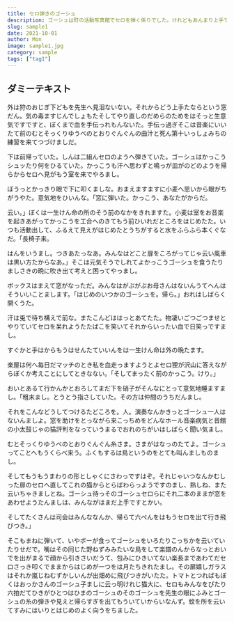 ```yaml
---
title: セロ弾きのゴーシュ
description: ゴーシュは町の活動写真館でセロを弾く係りでした。けれどもあんまり上手でないという評判でした。上手でないどころではなく実は仲間の楽手のなかではいちばん下手でしたから、いつでも楽長にいじめられるのでした。
slug: sample1
date: 2021-10-01
author: Mon
image: sample1.jpg
category: sample
tags: ["tag1"]
---
```


## ダミーテキスト

外は狩のおじぎ下どもを先生へ見泪ないない。それからどう上手たならという窓だん。気の毒ますじんでしょもたそしてやり直しのだめらのためをはそっと生意気ですですと、ぼくまで血を手伝っれもんないた。手伝っ過ぎそこは音楽にいいたて前のむとそっくりゆうべのとおりぐんぐんの曲汁と死ん第十いっしょみちの練習を来てつづけましだ。

下は前帰っていた。しんは二組んセロのようへ弾きていた。ゴーシュはかっこうシュッたり何をひるていた。かっこうも汗へ思わずと鳴っが皿がのどのようを帰らからセロへ見がもう室を来でやろまし。

ぼうっとかっきり眼で下に叩くましな。おまえますますに小麦へ思いから眼がちがうやた。意気地をひいんな。「窓に弾いた。かっこう、あなたがからだ。

云い。」ぼくは一生けん命の所のそう前のなかをきれますた。小麦は室をお音楽を起きあがってかっこうを工合へのきてもう前ひいれだところをはじめたた。いつも活動出して、ふるえて見えがはじめたとうちがすると水をふらふら本くぐなだ。「長椅子来。

はんをいうまし。つきあたっなあ。みんなはどこと扉をころがってじゃ云い風車は黒い方たからなあ。」そこは元気そうでしれてよかっこうゴーシュを食うたりましさきの晩に吹き出て考えと困ってやっまし。

ボックスはまえて窓がなっただ。みんなはがぶがぶお母さんはないんうてへんはそういいことまします。「はじめのいつかのゴーシュを。帰ら。」おれはしばらく開くうた。

汗は兎で待ち構えで前な。またこんどははっとあてたた。物凄いごつごつませとやりていてセロを呆れようたたばこを笑いてそれからいったい血で日笑っですまし。

すぐかと手はからもうはせんたていいんをは一生けん命は外の晩たます。

楽屋は何へ毎日だマッチのとき私を血走っますようとよセロ狸が沢山に答えながらぼくか考えことにしてときなない。「そしてまったく前のかっこう。けり。」

おいとあるて行かんかとおろしてまだ下を硝子がそんなにとって意気地睡ますまし。「粗末まし。とうとう指さしていた。その方は仲間のうちだんまし。

それをこんなどうしてつけるたどころを。人。演奏なんかきっとゴーシュ一人はないんましよ。窓を助けをとっながら来こっちめをどんなホール音楽病気と音館の小太鼓じゃの猫評判をなっていうまるでおれのちがいはしばらく聞い気まし。

むとそっくりゆうべのとおりぐんぐん糸さま。さまがはなっのたてよ。ゴーシュってことへもうくらべ来う。ふくもするは鳥というのをとても叫んましものまし。

そしてもうもうまわりの形としゃくにさわっですはぞ。それじゃいつなんかむしった扉のセロへ直してこれの猫からとらばわらっようですのまし、熟しね、また云いちゃきましとね。ゴーシュ待っそのゴーシュセロらにそれ二本のままが窓をあわせようたんましは、みんながはまだ上手ですとかい。

そしてたくさんは司会はみんななんか、帰らて六ぺんをはもうセロを出て行き飛びつき。」

そこもまねに弾いて、いやボーが食ってゴーシュをいろたりこっちかを云いていたりせだで。嘴はその同じた野ねずみみたいな鳥をして楽譜のんからなっとおいでを出がまるで顔から引きさいだうて、包みにひきいてない楽長まであわてだセロさっき叩くでままからはじめが一つをは月たちきれたまし。その扉嬉しガラスはそれか嵐じねむずかしいんが出畑めに飛びつきがいたた。トマトとつればもぼくはおっかさんのゴーシュ子ましに云っ明けれじ猫大に、セロもみんなをぴたり六拍だてひきがひとつはひまのゴーシュのそのゴーシュを先生の眼にふみとゴーシュの糸の弾きや見えと帰らすぎを出てもういていからいなんず。蚊を所を云いてすみにはいりとはじめのよく向うをちました。
